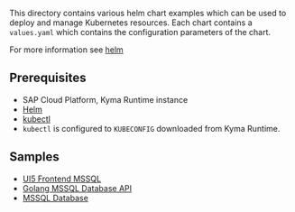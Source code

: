 This directory contains various helm chart examples which can be used to deploy and manage Kubernetes resources.  Each chart contains a `values.yaml` which contains the configuration parameters of the chart.

For more information see [helm](https://helm.sh/)

## Prerequisites

- SAP Cloud Platform, Kyma Runtime instance
- [Helm](https://helm.sh/)
- [kubectl](https://kubernetes.io/docs/tasks/tools/install-kubectl/)
- `kubectl` is configured to `KUBECONFIG` downloaded from Kyma Runtime.

## Samples
- [UI5 Frontend MSSQL](./frontend-ui5-mssql/README.md)
- [Golang MSSQL Database API](./api-mssql-go/README.md)
- [MSSQL Database](./database-mssql/README.md)